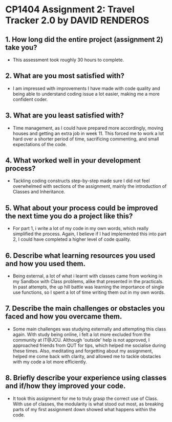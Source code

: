 # CP1404 Assignment 2: Travel Tracker 2.0 by DAVID RENDEROS

## 1. How long did the entire project (assignment 2) take you?
- This assessment took roughly 30 hours to complete.

## 2. What are you most satisfied with?
- I am impressed with improvements I have made with code quality and being able to understand coding issue a lot easier,
making me a more confident coder.

## 3. What are you least satisfied with?
- Time management, as I could have prepared more accordingly, moving houses and getting an extra job in week 11. This 
forced me to work a lot hard over a shorter period of time, sacrificing commenting, and small expectations of the code.

## 4. What worked well in your development process?
- Tackling coding constructs step-by-step made sure I did not feel overwhelmed with sections of the assignment, mainly 
the introduction of Classes and Inheritance.

## 5. What about your process could be improved the next time you do a project like this?
- For part 1, i write a lot of my code in my own words, which really simplified the process. Again, I believe if I had 
implemented this into part 2, I could have completed a higher level of code quality.

## 6. Describe what learning resources you used and how you used them.
- Being external, a lot of what i learnt with classes came from working in my Sandbox with Class problems, alike that 
presented in the practicals. In past attempts, the up hill battle was learning the importance of single use functions,
so I spent a lot of time writing them out in my own words.

## 7. Describe the main challenges or obstacles you faced and how you overcame them.
- Some main challenges was studying externally and attempting this class again. With study being online, i felt a lot 
more excluded from the community at IT@JCU. Although 'outside' help is not approved, I approached friends from QUT for 
tips, which helped me socialise during these times. Also, meditating and forgetting about my assignment, helped me come 
back with clarity, and allowed me to tackle obstacles with my code a lot more efficiently.

## 8. Briefly describe your experience using classes and if/how they improved your code.
- It took this assignment for me to truly grasp the correct use of Class. With use of classes, the modularity is what 
stood out most, as breaking parts of my first assignment down showed what happens within the code.